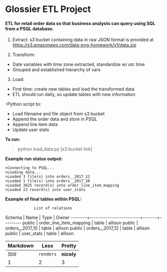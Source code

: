 # Glossier ETL Project

#### ETL for retail order data so that business analysts can query using SQL from a PSQL database.

1. Extract: s3 bucket containing data in raw JSON format is provided at https://s3.amazonaws.com/data-eng-homework/v1/data.zip 

2. Transform: 
- Date variables with time zone extracted, standardize w/ utc time
- Grouped and established hierarchy of vars

3. Load:
- First time: create new tables and load the transformed data
- ETL should run daily, so update tables with new information


-Python script to:
- Load filename and file object from s3 bucket
- Append the order data and store in PSQL
- Append line item data
- Update user stats

**To run:**
>python load_data.py [s3 bucket link]

**Example run status output:**
```
>Connecting to PSQL...
>Loading data...
>Loaded 3 file(s) into orders__2017_12
>Loaded 1 file(s) into orders__2017_10
>Loaded 3625 record(s) into order_line_item_mapping
>Loaded 23 record(s) into user_stats
```

**Example of final tables within PSQL:**

                 List of relations

 Schema |          Name           | Type  |  Owner
--------+-------------------------+-------+---------
 public | order_line_item_mapping | table | allison
 public | orders__2017_10         | table | allison
 public | orders__2017_12         | table | allison
 public | user_stats              | table | allison

 
Markdown | Less | Pretty
--- | --- | ---
*Still* | `renders` | **nicely**
1 | 2 | 3



